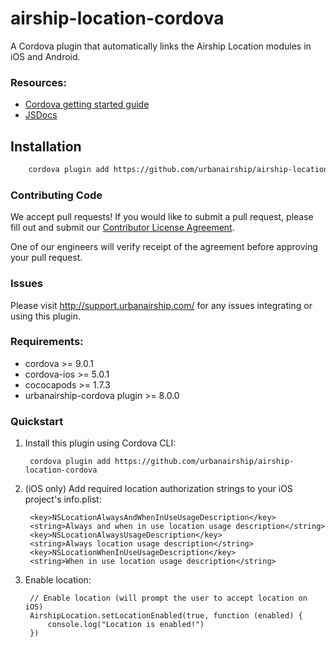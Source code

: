 # airship-location-cordova

A Cordova plugin that automatically links the Airship Location modules in iOS and Android.

### Resources:
 - [Cordova getting started guide](http://docs.urbanairship.com/platform/cordova/)
 - [JSDocs](http://docs.urbanairship.com/reference/libraries/airship-location-cordova/latest/)

## Installation

```xml
	cordova plugin add https://github.com/urbanairship/airship-location-cordova
```

### Contributing Code

We accept pull requests! If you would like to submit a pull request, please fill out and submit our
[Contributor License Agreement](https://docs.google.com/forms/d/e/1FAIpQLScErfiz-fXSPpVZ9r8Di2Tr2xDFxt5MgzUel0__9vqUgvko7Q/viewform).

One of our engineers will verify receipt of the agreement before approving your pull request.

### Issues

Please visit http://support.urbanairship.com/ for any issues integrating or using this plugin.

### Requirements:
 - cordova >= 9.0.1
 - cordova-ios >= 5.0.1
 - cococapods >= 1.7.3
 - urbanairship-cordova plugin  >= 8.0.0


 ### Quickstart

1. Install this plugin using Cordova CLI:

        cordova plugin add https://github.com/urbanairship/airship-location-cordova

2. (iOS only) Add required location authorization strings to your iOS project's info.plist:

		<key>NSLocationAlwaysAndWhenInUseUsageDescription</key>
		<string>Always and when in use location usage description</string>
		<key>NSLocationAlwaysUsageDescription</key>
		<string>Always location usage description</string>
		<key>NSLocationWhenInUseUsageDescription</key>
		<string>When in use location usage description</string>

3. Enable location:

        // Enable location (will prompt the user to accept location on iOS)
        AirshipLocation.setLocationEnabled(true, function (enabled) {
            console.log("Location is enabled!")
        })